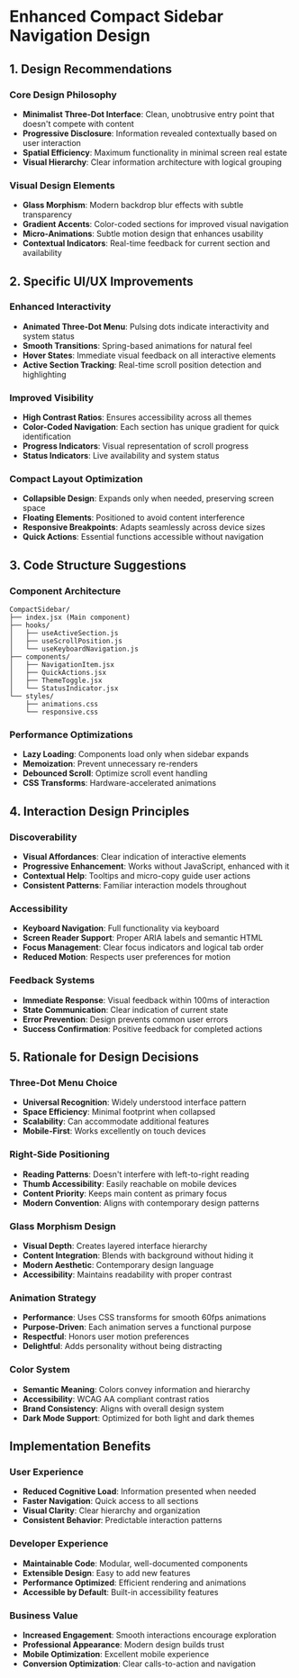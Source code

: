 # Enhanced Compact Sidebar Navigation Design

## 1. Design Recommendations

### Core Design Philosophy
- **Minimalist Three-Dot Interface**: Clean, unobtrusive entry point that doesn't compete with content
- **Progressive Disclosure**: Information revealed contextually based on user interaction
- **Spatial Efficiency**: Maximum functionality in minimal screen real estate
- **Visual Hierarchy**: Clear information architecture with logical grouping

### Visual Design Elements
- **Glass Morphism**: Modern backdrop blur effects with subtle transparency
- **Gradient Accents**: Color-coded sections for improved visual navigation
- **Micro-Animations**: Subtle motion design that enhances usability
- **Contextual Indicators**: Real-time feedback for current section and availability

## 2. Specific UI/UX Improvements

### Enhanced Interactivity
- **Animated Three-Dot Menu**: Pulsing dots indicate interactivity and system status
- **Smooth Transitions**: Spring-based animations for natural feel
- **Hover States**: Immediate visual feedback on all interactive elements
- **Active Section Tracking**: Real-time scroll position detection and highlighting

### Improved Visibility
- **High Contrast Ratios**: Ensures accessibility across all themes
- **Color-Coded Navigation**: Each section has unique gradient for quick identification
- **Progress Indicators**: Visual representation of scroll progress
- **Status Indicators**: Live availability and system status

### Compact Layout Optimization
- **Collapsible Design**: Expands only when needed, preserving screen space
- **Floating Elements**: Positioned to avoid content interference
- **Responsive Breakpoints**: Adapts seamlessly across device sizes
- **Quick Actions**: Essential functions accessible without navigation

## 3. Code Structure Suggestions

### Component Architecture
```
CompactSidebar/
├── index.jsx (Main component)
├── hooks/
│   ├── useActiveSection.js
│   ├── useScrollPosition.js
│   └── useKeyboardNavigation.js
├── components/
│   ├── NavigationItem.jsx
│   ├── QuickActions.jsx
│   ├── ThemeToggle.jsx
│   └── StatusIndicator.jsx
└── styles/
    ├── animations.css
    └── responsive.css
```

### Performance Optimizations
- **Lazy Loading**: Components load only when sidebar expands
- **Memoization**: Prevent unnecessary re-renders
- **Debounced Scroll**: Optimize scroll event handling
- **CSS Transforms**: Hardware-accelerated animations

## 4. Interaction Design Principles

### Discoverability
- **Visual Affordances**: Clear indication of interactive elements
- **Progressive Enhancement**: Works without JavaScript, enhanced with it
- **Contextual Help**: Tooltips and micro-copy guide user actions
- **Consistent Patterns**: Familiar interaction models throughout

### Accessibility
- **Keyboard Navigation**: Full functionality via keyboard
- **Screen Reader Support**: Proper ARIA labels and semantic HTML
- **Focus Management**: Clear focus indicators and logical tab order
- **Reduced Motion**: Respects user preferences for motion

### Feedback Systems
- **Immediate Response**: Visual feedback within 100ms of interaction
- **State Communication**: Clear indication of current state
- **Error Prevention**: Design prevents common user errors
- **Success Confirmation**: Positive feedback for completed actions

## 5. Rationale for Design Decisions

### Three-Dot Menu Choice
- **Universal Recognition**: Widely understood interface pattern
- **Space Efficiency**: Minimal footprint when collapsed
- **Scalability**: Can accommodate additional features
- **Mobile-First**: Works excellently on touch devices

### Right-Side Positioning
- **Reading Patterns**: Doesn't interfere with left-to-right reading
- **Thumb Accessibility**: Easily reachable on mobile devices
- **Content Priority**: Keeps main content as primary focus
- **Modern Convention**: Aligns with contemporary design patterns

### Glass Morphism Design
- **Visual Depth**: Creates layered interface hierarchy
- **Content Integration**: Blends with background without hiding it
- **Modern Aesthetic**: Contemporary design language
- **Accessibility**: Maintains readability with proper contrast

### Animation Strategy
- **Performance**: Uses CSS transforms for smooth 60fps animations
- **Purpose-Driven**: Each animation serves a functional purpose
- **Respectful**: Honors user motion preferences
- **Delightful**: Adds personality without being distracting

### Color System
- **Semantic Meaning**: Colors convey information and hierarchy
- **Accessibility**: WCAG AA compliant contrast ratios
- **Brand Consistency**: Aligns with overall design system
- **Dark Mode Support**: Optimized for both light and dark themes

## Implementation Benefits

### User Experience
- **Reduced Cognitive Load**: Information presented when needed
- **Faster Navigation**: Quick access to all sections
- **Visual Clarity**: Clear hierarchy and organization
- **Consistent Behavior**: Predictable interaction patterns

### Developer Experience
- **Maintainable Code**: Modular, well-documented components
- **Extensible Design**: Easy to add new features
- **Performance Optimized**: Efficient rendering and animations
- **Accessible by Default**: Built-in accessibility features

### Business Value
- **Increased Engagement**: Smooth interactions encourage exploration
- **Professional Appearance**: Modern design builds trust
- **Mobile Optimization**: Excellent mobile experience
- **Conversion Optimization**: Clear calls-to-action and navigation